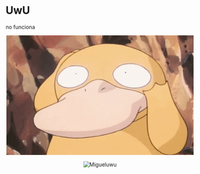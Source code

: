 <link rel="stylesheet" href="src/style.css">
<h1>UwU</h1>no funciona
<p align="center">
 <img alt="GIF" src="https://github.com/Migueluwu/code-gif/blob/c9fb7b4c8b708662d6713698f618eae2c473fc66/pokemon-psyduck.gif" width="500" height="320" />
</p>


<p align="center"> <img src="https://github-readme-stats.vercel.app/api?username=Migueluwu&show_icons=true&theme=gotham" alt="Migueluwu" /></p>

